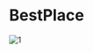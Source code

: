 # BestPlace
![1](https://user-images.githubusercontent.com/50989480/130448905-f07089c0-e8fc-4709-947f-be92a6d1c176.png)



